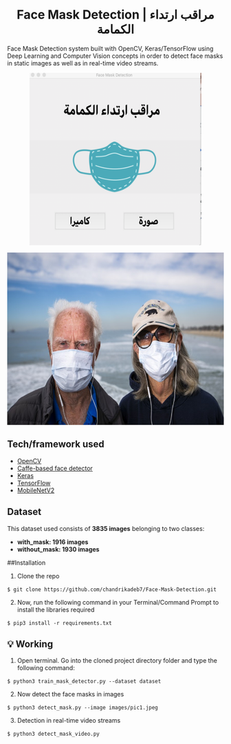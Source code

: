 <h1 align="center">Face Mask Detection | مراقب ارتداء الكمامة</h1>

Face Mask Detection system built with OpenCV, Keras/TensorFlow using Deep Learning and Computer Vision concepts in order to detect face masks in static images as well as in real-time video streams.


<p align="center"><img src="https://github.com/mmehmadi94/Internship-with-Smart-methods/blob/master/FaceMaskDetecton/images/mainUI.png" width="400" height="400"></p>
<p align="center"><img src="https://github.com/mmehmadi94/Internship-with-Smart-methods/blob/master/FaceMaskDetecton/images/pic1.jpeg" width="700" height="400"></p>


## Tech/framework used

- [OpenCV](https://opencv.org/)
- [Caffe-based face detector](https://caffe.berkeleyvision.org/)
- [Keras](https://keras.io/)
- [TensorFlow](https://www.tensorflow.org/)
- [MobileNetV2](https://arxiv.org/abs/1801.04381)


## Dataset

This dataset used consists of __3835 images__ belonging to two classes:
*	__with_mask: 1916 images__
*	__without_mask: 1930 images__

##Installation
1. Clone the repo
```
$ git clone https://github.com/chandrikadeb7/Face-Mask-Detection.git
```

2. Now, run the following command in your Terminal/Command Prompt to install the libraries required
```
$ pip3 install -r requirements.txt
```

## :bulb: Working

1. Open terminal. Go into the cloned project directory folder and type the following command:
```
$ python3 train_mask_detector.py --dataset dataset
```

2. Now detect the face masks in images
```
$ python3 detect_mask.py --image images/pic1.jpeg
```

3. Detection in real-time video streams
```
$ python3 detect_mask_video.py
```
